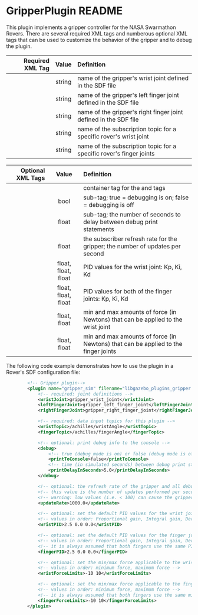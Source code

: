 # GripperPlugin README

This plugin implements a gripper controller for the NASA Swarmathon Rovers. There are several required XML tags and numberous optional XML tags that can be used to customize the behavior of the gripper and to debug the plugin.

| Required XML Tag   | Value  | Definition                                                          |
|-------------------:|:------:|:--------------------------------------------------------------------|
|       <wristJoint> | string | name of the gripper's wrist joint defined in the SDF file           |
|  <leftFingerJoint> | string | name of the gripper's left finger joint defined in the SDF file     |
| <rightFingerJoint> | string | name of the gripper's right finger joint defined in the SDF file    |
|       <wristTopic> | string | name of the subscription topic for a specific rover's wrist joint   |
|      <fingerTopic> | string | name of the subscription topic for a specific rover's finger joints |

| Optional XML Tags     | Value               | Definition                                                                         |
|----------------------:|:-------------------:|:-----------------------------------------------------------------------------------|
|               <debug> |                     | container tag for the <printToConsole> and <printDelayInSeconds> tags              |
|      <printToConsole> | bool                | <debug> sub-tag; true = debugging is on; false = debugging is off                  |
| <printDelayInSeconds> | float               | <debug> sub-tag; the number of seconds to delay between debug print statements     |
|          <updateRate> | float               | the subscriber refresh rate for the gripper; the number of updates per second      |
|            <wristPID> | float, float, float | PID values for the wrist joint: Kp, Ki, Kd                                         |
|           <fingerPID> | float, float, float | PID values for both of the finger joints: Kp, Ki, Kd                               |
|    <wristForceLimits> | float, float        | min and max amounts of force (in Newtons) that can be applied to the wrist joint   |
|   <fingerForceLimits> | float, float        | min and max amounts of force (in Newtons) that can be applied to the finger joints |

The following code example demonstrates how to use the plugin in a Rover's SDF configuration file:

```xml
		<!-- Gripper plugin-->
		<plugin name="gripper_sim" filename="libgazebo_plugins_gripper.so">
			<!-- required: joint definitions -->
			<wristJoint>gripper_wrist_joint</wristJoint>
			<leftFingerJoint>gripper_left_finger_joint</leftFingerJoint>
			<rightFingerJoint>gripper_right_finger_joint</rightFingerJoint>

			<!-- required: data input topics for this plugin -->
			<wristTopic>/achilles/wristAngle</wristTopic>
			<fingerTopic>/achilles/fingerAngle</fingerTopic>

			<!-- optional: print debug info to the console -->
			<debug>
				<!-- true (debug mode is on) or false (debug mode is off) -->
				<printToConsole>false</printToConsole>
				<!-- time (in simulated seconds) between debug print statements -->
				<printDelayInSeconds>5.0</printDelayInSeconds>
			</debug>

			<!-- optional: the refresh rate of the gripper and all debugging output -->
			<!-- this value is the number of updates performed per second -->
			<!-- warning: low values (i.e. < 100) can cause the gripper to have poor performance -->
			<updateRate>1000.0</updateRate>

			<!-- optional: set the default PID values for the wrist joint -->
			<!-- values in order: Proportional gain, Integral gain, Derivative gain -->
			<wristPID>2.5 0.0 0.0</wristPID>

			<!-- optional: set the default PID values for the finger joints -->
			<!-- values in order: Proportional gain, Integral gain, Derivative gain -->
			<!-- it is always assumed that both fingers use the same PID values -->
			<fingerPID>2.5 0.0 0.0</fingerPID>

			<!-- optional: set the min/max force applicable to the wrist joint in Newtons -->
			<!-- values in order: minimum force, maximum force -->
			<wristForceLimits>-10 10</wristForceLimits>

			<!-- optional: set the min/max force applicable to the finger joints in Newtons -->
			<!-- values in order: minimum force, maximum force -->
			<!-- it is always assumed that both fingers use the same min/max force values -->
			<fingerForceLimits>-10 10</fingerForceLimits>
		</plugin>
```
